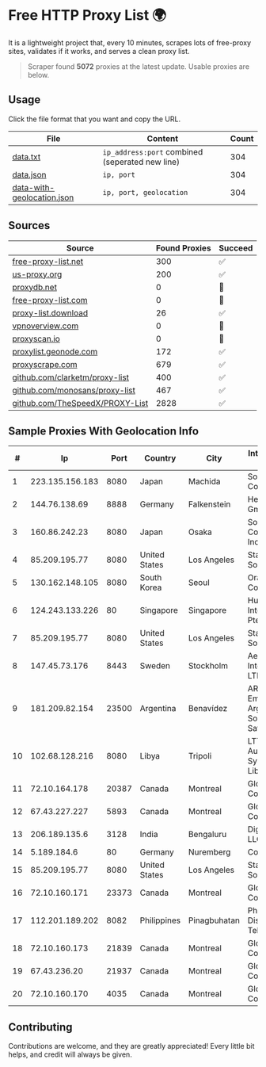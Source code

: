 
# Free HTTP Proxy List 🌍

It is a lightweight project that, every 10 minutes, scrapes lots of free-proxy sites, validates if it works, and serves a clean proxy list.


> Scraper found **5072** proxies at the latest update. Usable proxies are below.

## Usage

Click the file format that you want and copy the URL.


|File|Content|Count|
|----|-------|-----|
|[data.txt](https://raw.githubusercontent.com/themiralay/Proxy-List-World/master/data.txt)|`ip_address:port` combined (seperated new line)|304|
|[data.json](https://raw.githubusercontent.com/themiralay/Proxy-List-World/master/data.json)|`ip, port`|304|
|[data-with-geolocation.json](https://raw.githubusercontent.com/themiralay/Proxy-List-World/master/data-with-geolocation.json)|`ip, port, geolocation`|304|

## Sources

|Source|Found Proxies|Succeed|
|------|-------------|-------|
|[free-proxy-list.net](https://free-proxy-list.net)|300|✅|
|[us-proxy.org](https://www.us-proxy.org)|200|✅|
|[proxydb.net](http://proxydb.net)|0|🚫|
|[free-proxy-list.com](https://free-proxy-list.com/?page=&port=&type%5B%5D=http&type%5B%5D=https&up_time=0&search=Search)|0|🚫|
|[proxy-list.download](https://www.proxy-list.download/HTTP)|26|✅|
|[vpnoverview.com](https://vpnoverview.com/privacy/anonymous-browsing/free-proxy-servers)|0|🚫|
|[proxyscan.io](https://www.proxyscan.io)|0|🚫|
|[proxylist.geonode.com](https://proxylist.geonode.com/api/proxy-list?limit=300&page=1&sort_by=lastChecked&sort_type=desc&protocols=http,https)|172|✅|
|[proxyscrape.com](https://api.proxyscrape.com/v2/?request=displayproxies&protocol=http&timeout=10000&country=all&ssl=all&anonymity=all)|679|✅|
|[github.com/clarketm/proxy-list](https://raw.githubusercontent.com/clarketm/proxy-list/master/proxy-list-raw.txt)|400|✅|
|[github.com/monosans/proxy-list](https://raw.githubusercontent.com/monosans/proxy-list/main/proxies/http.txt)|467|✅|
|[github.com/TheSpeedX/PROXY-List](https://raw.githubusercontent.com/TheSpeedX/PROXY-List/master/http.txt)|2828|✅|


## Sample Proxies With Geolocation Info

|#|Ip|Port|Country|City|Internet Service Provider|
|-|--|----|-------|----|-------------------------|
|1|223.135.156.183|8080|Japan|Machida|So-net Corporation|
|2|144.76.138.69|8888|Germany|Falkenstein|Hetzner Online GmbH|
|3|160.86.242.23|8080|Japan|Osaka|Sony Network Communications Inc|
|4|85.209.195.77|8080|United States|Los Angeles|Stark Industries Solutions LTD|
|5|130.162.148.105|8080|South Korea|Seoul|Oracle Corporation|
|6|124.243.133.226|80|Singapore|Singapore|Huawei International Pte. Ltd.|
|7|85.209.195.77|8080|United States|Los Angeles|Stark Industries Solutions LTD|
|8|147.45.73.176|8443|Sweden|Stockholm|Aeza International LTD|
|9|181.209.82.154|23500|Argentina|Benavídez|ARSAT - Empresa Argentina de Soluciones Satelitales S.A|
|10|102.68.128.216|8080|Libya|Tripoli|LTT Autonomous System, Tripoli Libya|
|11|72.10.164.178|20387|Canada|Montreal|GloboTech Communications|
|12|67.43.227.227|5893|Canada|Montreal|GloboTech Communications|
|13|206.189.135.6|3128|India|Bengaluru|DigitalOcean, LLC|
|14|5.189.184.6|80|Germany|Nuremberg|Contabo GmbH|
|15|85.209.195.77|8080|United States|Los Angeles|Stark Industries Solutions LTD|
|16|72.10.160.171|23373|Canada|Montreal|GloboTech Communications|
|17|112.201.189.202|8082|Philippines|Pinagbuhatan|Philippine Long Distance Telephone Co.|
|18|72.10.160.173|21839|Canada|Montreal|GloboTech Communications|
|19|67.43.236.20|21937|Canada|Montreal|GloboTech Communications|
|20|72.10.160.170|4035|Canada|Montreal|GloboTech Communications|



## Contributing

Contributions are welcome, and they are greatly appreciated! Every
little bit helps, and credit will always be given.

